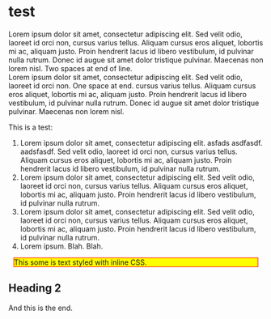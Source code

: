 test
====

Lorem ipsum dolor sit amet, consectetur adipiscing elit. Sed velit odio, laoreet id orci non, cursus varius tellus. 
Aliquam cursus eros aliquet, lobortis mi ac, aliquam justo. Proin hendrerit lacus id libero vestibulum, id pulvinar 
nulla rutrum. Donec id augue sit amet dolor tristique pulvinar. Maecenas non lorem nisl.  Two spaces at end of line.  
Lorem ipsum dolor sit amet, consectetur adipiscing elit. Sed velit odio, laoreet id orci non. One space at end. 
cursus varius tellus. Aliquam cursus eros aliquet, lobortis mi ac, aliquam justo.
Proin hendrerit lacus id libero vestibulum, id pulvinar nulla rutrum. Donec id augue sit amet dolor 
tristique pulvinar. Maecenas non lorem nisl.
 
This is a test:

1. Lorem ipsum dolor sit amet, consectetur adipiscing elit.  asfads asdfasdf. aadsfasdf.
Sed velit odio, laoreet id orci non, cursus varius tellus. 
Aliquam cursus eros aliquet, lobortis mi ac, aliquam justo. 
Proin hendrerit lacus id libero vestibulum, id pulvinar nulla rutrum. 
1. Lorem ipsum dolor sit amet, consectetur adipiscing elit. 
Sed velit odio, laoreet id orci non, cursus varius tellus. 
Aliquam cursus eros aliquet, lobortis mi ac, aliquam justo. 
Proin hendrerit lacus id libero vestibulum, id pulvinar nulla rutrum.
1. Lorem ipsum dolor sit amet, consectetur adipiscing elit. 
Sed velit odio, laoreet id orci non, cursus varius tellus. 
Aliquam cursus eros aliquet, lobortis mi ac, aliquam justo. Proin hendrerit lacus id libero vestibulum, id pulvinar 
nulla rutrum.  
1. Lorem ipsum.
Blah.
Blah.


<div style="margin: 10px; background-color: yellow; border: 1px solid red; ">This some is text styled with inline CSS.</div>

## Heading 2 
And this is the end.
